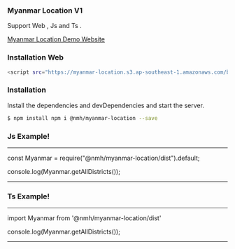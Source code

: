 ### Myanmar Location V1

Support Web , Js and Ts .

<a href="doc:introduction" target="_blank">Myanmar Location Demo Website</a>

### Installation Web

```sh
<script src="https://myanmar-location.s3.ap-southeast-1.amazonaws.com/bundle.js"></script>
```

### Installation

Install the dependencies and devDependencies and start the server.

```sh
$ npm install npm i @nmh/myanmar-location --save
```

### Js Example!

---

const Myanmar = require("@nmh/myanmar-location/dist").default;

console.log(Myanmar.getAllDistricts());

---

### Ts Example!

---

import Myanmar from '@nmh/myanmar-location/dist'

console.log(Myanmar.getAllDistricts());

---
